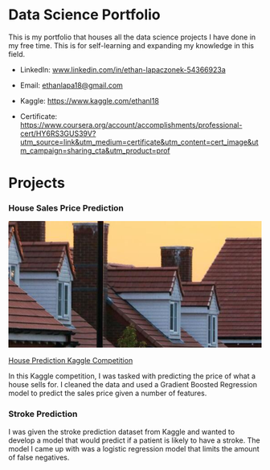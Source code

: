 # Data Science Portfolio

This is my portfolio that houses all the data science projects I have done in my free time. This is for self-learning and expanding my knowledge in this field. 

* LinkedIn: www.linkedin.com/in/ethan-lapaczonek-54366923a
  
* Email: ethanlapa18@gmail.com

* Kaggle: https://www.kaggle.com/ethanl18

* Certificate: https://www.coursera.org/account/accomplishments/professional-cert/HY6RS3GUS39V?utm_source=link&utm_medium=certificate&utm_content=cert_image&utm_campaign=sharing_cta&utm_product=prof


# Projects

### House Sales Price Prediction
![House](/assets/img/header.png)

[House Prediction Kaggle Competition](https://github.com/ethan-lapo/House-Prediction-Kaggle-Competition.git)

In this Kaggle competition, I was tasked with predicting the price of what a house sells for. I cleaned the data and used a Gradient Boosted Regression model to predict the sales price given a number of features. 



### Stroke Prediction


I was given the stroke prediction dataset from Kaggle and wanted to develop a model that would predict if a patient is likely to have a stroke. The model I came up with was a logistic regression model that limits the amount of false negatives. 
